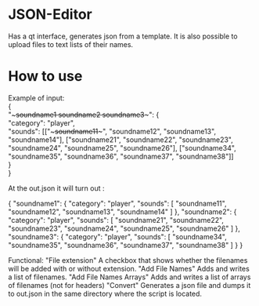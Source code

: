 # JSON-Editor
Has a qt interface, generates json from a template. It is also possible to upload files to text lists of their names.  
  
# How to use  
Example of input:  
{  
"~~~soundname1 soundname2 soundname3~~~": {  
    "category": "player",  
    "sounds": [["~~~soundname11~~~", "soundname12", "soundname13", "soundname14"], ["soundname21", "soundname22", "soundname23", "soundname24", "soundname25", "soundname26"],  ["soundname34", "soundname35", "soundname36", "soundname37", "soundname38"]]  
  }  
}  
  
At the out.json it will turn out :

{
  "soundname1": {
    "category": "player",
    "sounds": [
      "soundname11",
      "soundname12",
      "soundname13",
      "soundname14"
    ]
  },
  "soundname2": {
    "category": "player",
    "sounds": [
      "soundname21",
      "soundname22",
      "soundname23",
      "soundname24",
      "soundname25",
      "soundname26"
    ]
  },
  "soundname3": {
    "category": "player",
    "sounds": [
      "soundname34",
      "soundname35",
      "soundname36",
      "soundname37",
      "soundname38"
    ]
  }
}

Functional:
"File extension" A checkbox that shows whether the filenames will be added with or without extension.
"Add File Names" Adds and writes a list of filenames.
"Add File Names Arrays" Adds and writes a list of arrays of filenames (not for headers)
"Convert" Generates a json file and dumps it to out.json in the same directory where the script is located. 
